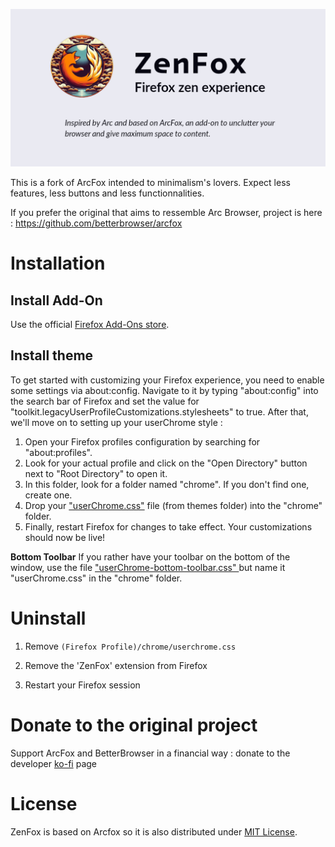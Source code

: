 ![logo](assets/zenfox-repository-open-graph.png)

This is a fork of ArcFox intended to minimalism's lovers.
Expect less features, less buttons and less functionnalities.

If you prefer the original that aims to ressemble Arc Browser, project is here : https://github.com/betterbrowser/arcfox

# Installation

## Install Add-On

Use the official [Firefox Add-Ons store](https://addons.mozilla.org/firefox/addon/zenfox/).

## Install theme

To get started with customizing your Firefox experience, you need to enable some settings via about:config. Navigate to it by typing "about:config" into the search bar of Firefox and set the value for "toolkit.legacyUserProfileCustomizations.stylesheets" to true. After that, we'll move on to setting up your userChrome style :

1. Open your Firefox profiles configuration by searching for "about:profiles".
2. Look for your actual profile and click on the "Open Directory" button next to "Root Directory" to open it.
3. In this folder, look for a folder named "chrome". If you don't find one, create one.
4. Drop your ["userChrome.css"](https://raw.githubusercontent.com/CodeCadim/ZenFox/main/themes/userChrome.css) file (from themes folder) into the "chrome" folder.
5. Finally, restart Firefox for changes to take effect. Your customizations should now be live!

**Bottom Toolbar**
If you rather have your toolbar on the bottom of the window, use the file ["userChrome-bottom-toolbar.css" ](https://raw.githubusercontent.com/CodeCadim/ZenFox/main/themes/userChrome-bottom-toolbar.css) but name it "userChrome.css" in the "chrome" folder.

# Uninstall

1. Remove `(Firefox Profile)/chrome/userchrome.css`

2. Remove the 'ZenFox' extension from Firefox

3. Restart your Firefox session

# Donate to the original project

Support ArcFox and BetterBrowser in a financial way : donate to the developer [ko-fi](https://ko-fi.com/nikollesan) page

# License

ZenFox is based on Arcfox so it is also distributed under [MIT License](/LICENSE).
